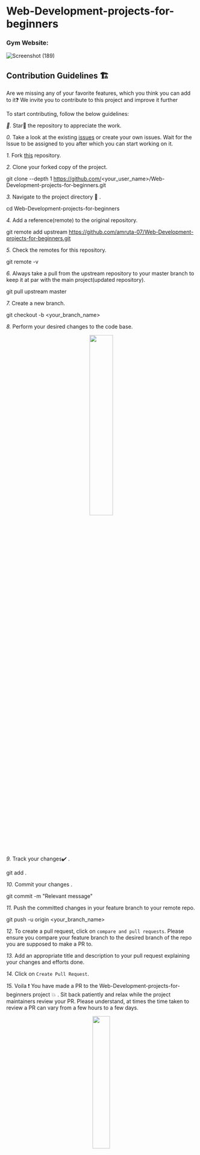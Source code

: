 # Web-Development-projects-for-beginners   
### Gym Website:  
  
  ![Screenshot (189)](https://user-images.githubusercontent.com/79842525/138100369-b2a81e35-dd14-4a0f-ab44-cf272cd38bb7.png)
  
  ## Contribution Guidelines 🏗

Are we missing any of your favorite features, which you think you can add to it❓ We invite you to contribute to this project and improve it further

To start contributing, follow the below guidelines: 

*🌟.*  Star🌟 the repository to appreciate the work.

*0.*  Take a look at the existing [issues](https://github.com/amruta-07/Web-Development-projects-for-beginners/issues) or create your own issues. Wait for the Issue to be assigned to you after which you can start working on it.

*1.*  Fork [this](https://github.com/amruta-07/Web-Development-projects-for-beginners) repository.

*2.*  Clone your forked copy of the project.


git clone --depth 1 https://github.com/<your_user_name>/Web-Development-projects-for-beginners.git


*3.* Navigate to the project directory :file_folder: .


cd Web-Development-projects-for-beginners


*4.* Add a reference(remote) to the original repository.


git remote add upstream https://github.com/amruta-07/Web-Development-projects-for-beginners.git 


*5.* Check the remotes for this repository.


git remote -v


*6.* Always take a pull from the upstream repository to your master branch to keep it at par with the main project(updated repository).


git pull upstream master


*7.* Create a new branch.


git checkout -b <your_branch_name>


*8.* Perform your desired changes to the code base.

<p align="center"><img width=35% src="https://media2.giphy.com/media/L1R1tvI9svkIWwpVYr/giphy.gif?cid=ecf05e47pzi2rpig0vc8pjusra8hiai1b91zgiywvbubu9vu&rid=giphy.gif"></p>

*9.* Track your changes:heavy_check_mark: .


git add . 


*10.* Commit your changes .


git commit -m "Relevant message"


*11.* Push the committed changes in your feature branch to your remote repo.


git push -u origin <your_branch_name>


*12.* To create a pull request, click on `compare and pull requests`. Please ensure you compare your feature branch to the desired branch of the repo you are supposed to make a PR to.

*13.* Add an appropriate title and description to your pull request explaining your changes and efforts done.

*14.* Click on `Create Pull Request`.

*15.* Voila :exclamation: You have made a PR to the Web-Development-projects-for-beginners project :boom: . Sit back patiently and relax while the project maintainers review your PR. Please understand, at times the time taken to review a PR can vary from a few hours to a few days.

<p align="center"><img src="https://media.tenor.com/images/b562ddcfb131e962f9dfa01bd32a30d1/tenor.gif" width=30%></p>

